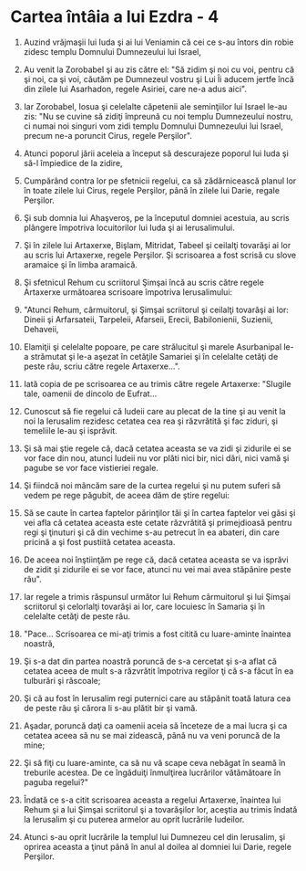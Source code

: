 # Cartea &#238;nt&#226;ia a lui Ezdra - 4

1. Auzind vrăjmaşii lui Iuda şi ai lui Veniamin că cei ce s-au întors din robie zidesc templu Domnului Dumnezeului lui Israel, 

2. Au venit la Zorobabel şi au zis către el: "Să zidim şi noi cu voi, pentru că şi noi, ca şi voi, căutăm pe Dumnezeul vostru şi Lui Îi aducem jertfe încă din zilele lui Asarhadon, regele Asiriei, care ne-a adus aici". 

3. Iar Zorobabel, Iosua şi celelalte căpetenii ale seminţiilor lui Israel le-au zis: "Nu se cuvine să zidiţi împreună cu noi templu Dumnezeului nostru, ci numai noi singuri vom zidi templu Domnului Dumnezeului lui Israel, precum ne-a poruncit Cirus, regele Perşilor". 

4. Atunci poporul jării aceleia a început să descurajeze poporul lui Iuda şi să-l împiedice de la zidire, 

5. Cumpărând contra lor pe sfetnicii regelui, ca să zădărnicească planul lor în toate zilele lui Cirus, regele Perşilor, până în zilele lui Darie, regale Perşilor. 

6. Şi sub domnia lui Ahaşveroş, pe la începutul domniei acestuia, au scris plângere împotriva locuitorilor lui Iuda şi ai Ierusalimului. 

7. Şi în zilele lui Artaxerxe, Bişlam, Mitridat, Tabeel şi ceilalţi tovarăşi ai lor au scris lui Artaxerxe, regele Perşilor. Şi scrisoarea a fost scrisă cu slove aramaice şi în limba aramaică. 

8. Şi sfetnicul Rehum cu scriitorul Şimşai încă au scris către regele Artaxerxe următoarea scrisoare împotriva Ierusalimului: 

9. "Atunci Rehum, cârmuitorul, şi Şimşai scriitorul şi ceilalţi tovarăşi ai lor: Dineii şi Arfarsateii, Tarpeleii, Afarseii, Erecii, Babilonienii, Suzienii, Dehaveii, 

10. Elamiţii şi celelalte popoare, pe care strălucitul şi marele Asurbanipal le-a strămutat şi le-a aşezat în cetăţile Samariei şi în celelalte cetăţi de peste râu, scriu către regele Artaxerxe...". 

11. Iată copia de pe scrisoarea ce au trimis către regele Artaxerxe: "Slugile tale, oamenii de dincolo de Eufrat... 

12. Cunoscut să fie regelui că Iudeii care au plecat de la tine şi au venit la noi la Ierusalim rezidesc cetatea cea rea şi răzvrătită şi fac ziduri, şi temeliile le-au şi isprăvit. 

13. Şi să mai ştie regele că, dacă cetatea aceasta se va zidi şi zidurile ei se vor face din nou, atunci Iudeii nu vor plăti nici bir, nici dări, nici vamă şi pagube se vor face vistieriei regale. 

14. Şi fiindcă noi mâncăm sare de la curtea regelui şi nu putem suferi să vedem pe rege păgubit, de aceea dăm de ştire regelui: 

15. Să se caute în cartea faptelor părinţilor tăi şi în cartea faptelor vei găsi şi vei afla că cetatea aceasta este cetate răzvrătită şi primejdioasă pentru regi şi ţinuturi şi că din vechime s-au petrecut în ea abateri, din care pricină a şi fost pustiită cetatea aceasta. 

16. De aceea noi înştiinţăm pe rege că, dacă cetatea aceasta se va isprăvi de zidit şi zidurile ei se vor face, atunci nu vei mai avea stăpânire peste râu". 

17. Iar regele a trimis răspunsul următor lui Rehum cârmuitorul şi lui Şimşai scriitorul şi celorlalţi tovarăşi ai lor, care locuiesc în Samaria şi în celelalte cetăţi de peste râu. 

18. "Pace... Scrisoarea ce mi-aţi trimis a fost citită cu luare-aminte înaintea noastră, 

19. Şi s-a dat din partea noastră poruncă de s-a cercetat şi s-a aflat că cetatea aceea de mult s-a răzvrătit împotriva regilor ţi că s-a făcut în ea tulburări şi răscoale; 

20. Şi că au fost în Ierusalim regi puternici care au stăpânit toată latura cea de peste râu şi cărora li s-au plătit bir şi vamă. 

21. Aşadar, poruncă daţi ca oamenii aceia să înceteze de a mai lucra şi ca cetatea aceea să nu se mai zidească, până nu va veni poruncă de la mine; 

22. Şi să fiţi cu luare-aminte, ca să nu vă scape ceva nebăgat în seamă în treburile acestea. De ce îngăduiţi înmulţirea lucrărilor vătămătoare în paguba regelui?" 

23. Îndată ce s-a citit scrisoarea aceasta a regelui Artaxerxe, înaintea lui Rehum şi a lui Şimşai scriitorul şi a tovarăşilor lor, aceştia au trimis îndată la Ierusalim şi cu puterea armelor au oprit lucrările Iudeilor. 

24. Atunci s-au oprit lucrările la templul lui Dumnezeu cel din Ierusalim, şi oprirea aceasta a ţinut până în anul al doilea al domniei lui Darie, regele Perşilor. 

